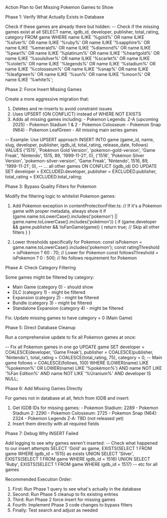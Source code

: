 Action Plan to Get Missing Pokemon Games to Show

  Phase 1: Verify What Actually Exists in Database

  Check if these games are already there but hidden:
  -- Check if the missing games exist at all
  SELECT name, igdb_id, developer, publisher, total_rating, category
  FROM game
  WHERE name ILIKE '%gold%' OR name ILIKE '%silver%'
     OR name ILIKE '%ruby%' OR name ILIKE '%sapphire%'
     OR name ILIKE '%emerald%' OR name ILIKE '%diamond%'
     OR name ILIKE '%pearl%' OR name ILIKE '%platinum%'
     OR name ILIKE '%heartgold%' OR name ILIKE '%soulsilver%'
     OR name ILIKE '%scarlet%' OR name ILIKE '%violet%'
     OR name ILIKE '%legends%' OR name ILIKE '%stadium%'
     OR name ILIKE '%colosseum%' OR name ILIKE '%snap%'
     OR name ILIKE '%leafgreen%' OR name ILIKE '%sun%'
     OR name ILIKE '%moon%' OR name ILIKE '%white%';

  Phase 2: Force Insert Missing Games

  Create a more aggressive migration that:
  1. Deletes and re-inserts to avoid constraint issues
  2. Uses UPSERT (ON CONFLICT) instead of WHERE NOT EXISTS
  3. Adds all missing games including:
    - Pokemon Legends: Z-A (upcoming 2025)
    - Pokemon Stadium 1 & 2
    - Pokemon Colosseum
    - Pokemon Snap (N64)
    - Pokemon LeafGreen
    - All missing main series games

  -- Example: Use UPSERT approach
  INSERT INTO game (game_id, name, slug, developer, publisher, igdb_id, total_rating, release_date, follows)
  VALUES
    ('1515', 'Pokémon Gold Version', 'pokemon-gold-version', 'Game Freak', 'Nintendo', 1515, 89, '1999-11-21', 0),
    ('1516', 'Pokémon Silver Version', 'pokemon-silver-version', 'Game Freak', 'Nintendo', 1516, 89, '1999-11-21',
  0),
    -- ... all other games
  ON CONFLICT (igdb_id)
  DO UPDATE SET
    developer = EXCLUDED.developer,
    publisher = EXCLUDED.publisher,
    total_rating = EXCLUDED.total_rating;

  Phase 3: Bypass Quality Filters for Pokemon

  Modify the filtering logic to whitelist Pokemon games:

  1. Add Pokemon exception in contentProtectionFilter.ts:
  // If it's a Pokemon game with proper metadata, always show it
  if (game.name.toLowerCase().includes('pokemon') || game.name.toLowerCase().includes('pokémon')) {
    if (game.developer && game.publisher && !isFanGame(game)) {
      return true; // Skip all other filters
    }
  }

  2. Lower thresholds specifically for Pokemon:
  const isPokemon = game.name.toLowerCase().includes('pokemon');
  const ratingThreshold = isPokemon ? 60 : 70; // Lower for Pokemon
  const followsThreshold = isPokemon ? 0 : 500; // No follows requirement for Pokemon

  Phase 4: Check Category Filtering

  Some games might be filtered by category:
  - Main Game (category 0) - should show
  - DLC (category 1) - might be filtered
  - Expansion (category 2) - might be filtered
  - Bundle (category 3) - might be filtered
  - Standalone Expansion (category 4) - might be filtered

  Fix: Update missing games to have category = 0 (Main Game)

  Phase 5: Direct Database Cleanup

  Run a comprehensive update to fix all Pokemon games at once:

  -- Fix all Pokemon games in one go
  UPDATE game
  SET
    developer = COALESCE(developer, 'Game Freak'),
    publisher = COALESCE(publisher, 'Nintendo'),
    total_rating = COALESCE(total_rating, 75),
    category = 0,  -- Main game
    follows = COALESCE(follows, 100)
  WHERE (LOWER(name) LIKE '%pokemon%' OR LOWER(name) LIKE '%pokémon%')
    AND name NOT LIKE '%Fan Edition%'
    AND name NOT LIKE '%Uranium%'
    AND developer IS NULL;

  Phase 6: Add Missing Games Directly

  For games not in database at all, fetch from IGDB and insert:

  1. Get IGDB IDs for missing games:
    - Pokemon Stadium: 2289
    - Pokemon Stadium 2: 2290
    - Pokemon Colosseum: 2725
    - Pokemon Snap (N64): 2324
    - Pokemon Legends Z-A: TBD (not released yet)
  2. Insert them directly with all required fields

  Phase 7: Debug Why INSERT Failed

  Add logging to see why games weren't inserted:
  -- Check what happened to our insert attempts
  SELECT 'Gold' as game, EXISTS(SELECT 1 FROM game WHERE igdb_id = 1515) as exists
  UNION SELECT 'Silver', EXISTS(SELECT 1 FROM game WHERE igdb_id = 1516)
  UNION SELECT 'Ruby', EXISTS(SELECT 1 FROM game WHERE igdb_id = 1517)
  -- etc for all games

  Recommended Execution Order:

  1. First: Run Phase 1 query to see what's actually in the database
  2. Second: Run Phase 5 cleanup to fix existing entries
  3. Third: Run Phase 2 force insert for missing games
  4. Fourth: Implement Phase 3 code changes to bypass filters
  5. Finally: Test search and adjust as needed
